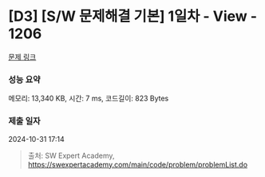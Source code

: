 # [D3] [S/W 문제해결 기본] 1일차 - View - 1206 

[문제 링크](https://swexpertacademy.com/main/code/problem/problemDetail.do?contestProbId=AV134DPqAA8CFAYh) 

### 성능 요약

메모리: 13,340 KB, 시간: 7 ms, 코드길이: 823 Bytes

### 제출 일자

2024-10-31 17:14



> 출처: SW Expert Academy, https://swexpertacademy.com/main/code/problem/problemList.do